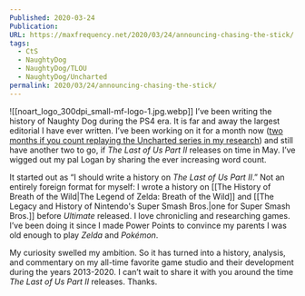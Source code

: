 ```yaml
---
Published: 2020-03-24
Publication: 
URL: https://maxfrequency.net/2020/03/24/announcing-chasing-the-stick/
tags:
  - CtS
  - NaughtyDog
  - NaughtyDog/TLOU
  - NaughtyDog/Uncharted
permalink: 2020/03/24/announcing-chasing-the-stick/
---
```

![[noart_logo_300dpi_small-mf-logo-1.jpg.webp]]
I’ve been writing the history of Naughty Dog during the PS4 era. It is far and away the largest editorial I have ever written. I’ve been working on it for a month now ([two months if you count replaying the Uncharted series in my research](https://twitter.com/MaxRoberts143/status/1224484769997651968)) and still have another two to go, if *The Last of Us Part II* releases on time in May. I’ve wigged out my pal Logan by sharing the ever increasing word count.

It started out as “I should write a history on *The Last of Us Part II*.” Not an entirely foreign format for myself: I wrote a history on [[The History of Breath of the Wild|The Legend of Zelda: Breath of the Wild]] and [[The Legacy and History of Nintendo's Super Smash Bros.|one for Super Smash Bros.]] before *Ultimate* released. I love chronicling and researching games. I’ve been doing it since I made Power Points to convince my parents I was old enough to play *Zelda* and *Pokémon*.

My curiosity swelled my ambition. So it has turned into a history, analysis, and commentary on my all-time favorite game studio and their development during the years 2013-2020. I can’t wait to share it with you around the time *The Last of Us Part II* releases. Thanks.